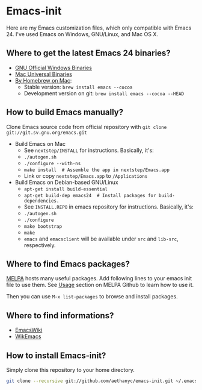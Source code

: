 # Emacs-init #

Here are my Emacs customization files, which only compatible with
Emacs 24. I've used Emacs on Windows, GNU/Linux, and Mac OS X.

## Where to get the latest Emacs 24 binaries? ##

* [GNU Official Windows Binaries](http://ftp.gnu.org/gnu/emacs/windows/)
* [Mac Universal Binaries](http://emacsformacosx.com/)
* [By Homebrew on Mac](https://github.com/mxcl/homebrew/blob/master/Library/Formula/emacs.rb):
  * Stable version: `brew install emacs --cocoa`
  * Development version on git: `brew install emacs --cocoa --HEAD`

## How to build Emacs manually?
Clone Emacs source code from official repository with ```git clone git://git.sv.gnu.org/emacs.git```

* Build Emacs on Mac
  * See ```nextstep/INSTALL``` for instructions. Basically, it's:
  * ```./autogen.sh```
  * ```./configure --with-ns```
  * ```make install  # Assemble the app in nextstep/Emacs.app```
  * Link or copy ```nextstep/Emacs.app``` to ```/Applications```
* Build Emacs on Debian-based GNU/Linux
  * ```apt-get install build-essential```
  * ```apt-get build-dep emacs24  # Install packages for build-dependencies.```
  * See ```INSTALL.REPO``` in emacs repository for instructions. Basically, it's:
  * ```./autogen.sh```
  * ```./configure```
  * ```make bootstrap```
  * ```make```
  * ```emacs``` and ```emacsclient``` will be available under ```src``` and ```lib-src```, respectively.

## Where to find Emacs packages? ##

[MELPA](http://melpa.milkbox.net/) hosts many useful packages. Add
following lines to your emacs init file to use them.  See
[Usage](https://github.com/milkypostman/melpa) section on MELPA Github
to learn how to use it.

Then you can use `M-x list-packages` to browse and install packages.

## Where to find informations? ##

* [EmacsWiki](http://www.emacswiki.org/)
* [WikEmacs](http://wikemacs.org/)


## How to install Emacs-init? ##

Simply clone this repository to your home directory.

```bash
git clone --recursive git://github.com/aethanyc/emacs-init.git ~/.emacs.d
```
